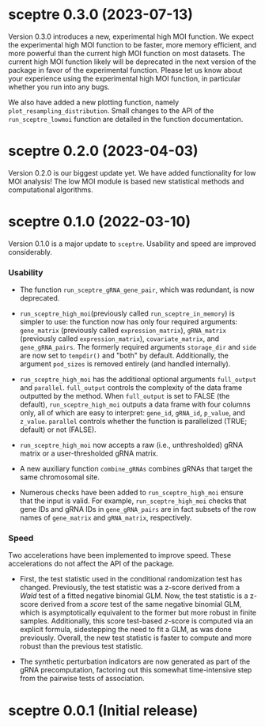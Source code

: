 # sceptre 0.3.0 (2023-07-13)

Version 0.3.0 introduces a new, experimental high MOI function. We expect the experimental high MOI function to be faster, more memory efficient, and more powerful than the current high MOI function on most datasets. The current high MOI function likely will be deprecated in the next version of the package in favor of the experimental function. Please let us know about your experience using the experimental high MOI function, in particular whether you run into any bugs.

We also have added a new plotting function, namely `plot_resampling_distribution`. Small changes to the API of the `run_sceptre_lowmoi` function are detailed in the function documentation.

# sceptre 0.2.0 (2023-04-03)

Version 0.2.0 is our biggest update yet. We have added functionality for low MOI analysis! The low MOI module is based new statistical methods and computational algorithms.

# sceptre 0.1.0 (2022-03-10)

Version 0.1.0 is a major update to `sceptre`. Usability and speed are improved considerably.

### Usability

-   The function `run_sceptre_gRNA_gene_pair`, which was redundant, is now deprecated.

-   `run_sceptre_high_moi`(previously called `run_sceptre_in_memory`) is simpler to use: the function now has only four required arguments: `gene_matrix` (previously called `expression_matrix`), `gRNA_matrix` (previously called `expression_matrix`), `covariate_matrix`, and `gene_gRNA_pairs`. The formerly required arguments `storage_dir` and `side` are now set to `tempdir()` and "both" by default. Additionally, the argument `pod_sizes` is removed entirely (and handled internally).

-   `run_sceptre_high_moi` has the additional optional arguments `full_output` and `parallel`. `full_output` controls the complexity of the data frame outputted by the method. When `full_output` is set to FALSE (the default), `run_sceptre_high_moi` outputs a data frame with four columns only, all of which are easy to interpret: `gene_id`, `gRNA_id`, `p_value`, and `z_value`. `parallel` controls whether the function is parallelized (TRUE; default) or not (FALSE).

-   `run_sceptre_high_moi` now accepts a raw (i.e., unthresholded) gRNA matrix or a user-thresholded gRNA matrix.

-   A new auxiliary function `combine_gRNAs` combines gRNAs that target the same chromosomal site.

-   Numerous checks have been added to `run_sceptre_high_moi` ensure that the input is valid. For example, `run_sceptre_high_moi` checks that gene IDs and gRNA IDs in `gene_gRNA_pairs` are in fact subsets of the row names of `gene_matrix` and `gRNA_matrix`, respectively.

### Speed

Two accelerations have been implemented to improve speed. These accelerations do not affect the API of the package.

-   First, the test statistic used in the conditional randomization test has changed. Previously, the test statistic was a z-score derived from a *Wald* test of a fitted negative binomial GLM. Now, the test statistic is a z-score derived from a *score* test of the same negative binomial GLM, which is asymptotically equivalent to the former but more robust in finite samples. Additionally, this score test-based *z*-score is computed via an explicit formula, sidestepping the need to fit a GLM, as was done previously. Overall, the new test statistic is faster to compute and more robust than the previous test statistic.

-   The synthetic perturbation indicators are now generated as part of the gRNA precomputation, factoring out this somewhat time-intensive step from the pairwise tests of association.

# sceptre 0.0.1 (Initial release)
